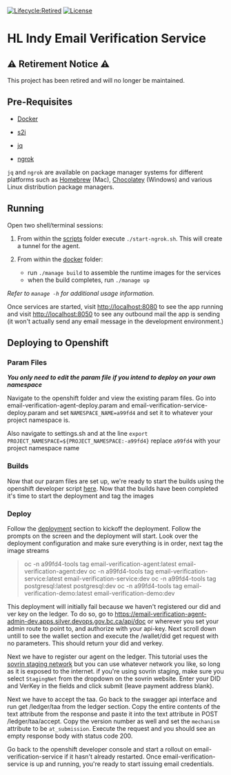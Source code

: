 [![Lifecycle:Retired](https://img.shields.io/badge/Lifecycle-Retired-d45500)](https://github.com/bcgov/repomountie/blob/master/doc/lifecycle-badges.md)
[![License](https://img.shields.io/badge/License-Apache%202.0-blue.svg)](LICENSE)

# HL Indy Email Verification Service

## :warning: Retirement Notice :warning:

This project has been retired and will no longer be maintained.

## Pre-Requisites

- [Docker](https://www.docker.com/products/docker-desktop)

- [s2i](https://github.com/openshift/source-to-image/releases)

- [jq](https://stedolan.github.io/jq)

- [ngrok](https://ngrok.com)

`jq` and `ngrok` are available on package manager systems for different platforms such as [Homebrew](https://brew.sh/) (Mac), [Chocolatey](https://chocolatey.org/) (Windows) and various Linux distribution package managers.

## Running

Open two shell/terminal sessions:

1. From within the [scripts](./scripts) folder execute `./start-ngrok.sh`. This will create a tunnel for the agent.

2. From within the [docker](./docker) folder:
    - run `./manage build` to assemble the runtime images for the services
    - when the build completes, run `./manage up`

_Refer to `manage -h` for additional usage information._

Once services are started, visit [http://localhost:8080](http://localhost:8080) to see the app running and visit [http://localhost:8050](http://localhost:8050) to see any outbound mail the app is sending (it won't actually send any email message in the development environment.)

## Deploying to Openshift
### Param Files

***You only need to edit the param file if you intend to deploy on your own namespace***

Navigate to the openshift folder and view the existing param files.  Go into email-verification-agent-deploy.param and email-verification-service-deploy.param and set
`NAMESPACE_NAME=a99fd4`
and set it to whatever your project namespace is.

Also navigate to settings.sh and at the line `export PROJECT_NAMESPACE=${PROJECT_NAMESPACE:-a99fd4}` replace `a99fd4` with your project namespace name

### Builds
Now that our param files are set up, we're ready to start the builds using the openshift developer script [here](https://github.com/BCDevOps/openshift-developer-tools/tree/master/bin#generate-the-build-and-images-in-the-tools-project-deploy-jenkins).
Now that the builds have been completed it's time to start the deployment and tag the images

### Deploy

Follow the [deployment](https://github.com/BCDevOps/openshift-developer-tools/tree/master/bin#generate-the-deployment-configurations-and-deploy-the-components) section to kickoff the deployment. Follow the prompts on the screen and the deployment will start. Look over the deployment configuration and make sure everything is in order, next tag the image streams

> oc -n a99fd4-tools tag email-verification-agent:latest email-verification-agent:dev
oc -n a99fd4-tools tag email-verification-service:latest email-verification-service:dev
oc -n a99fd4-tools tag postgresql:latest postgresql:dev
oc -n a99fd4-tools tag email-verification-demo:latest email-verification-demo:dev

This deployment will initially fail because we haven't registered our did and ver key on the ledger. To do so, go to https://email-verification-agent-admin-dev.apps.silver.devops.gov.bc.ca/api/doc or wherever you set your admin route to point to, and authorize with your api-key. Next scroll down untill to see the wallet section and execute the /wallet/did get request with no parameters. This should return your did and verkey.

Next we have to register our agent on the ledger. This tutorial uses the [sovrin staging network](https://selfserve.sovrin.org/) but you can use whatever network you like, so long as it is exposed to the internet. if you're using sovrin staging, make sure you select `StagingNet` from the dropdown on the sovrin website. Enter your DID and VerKey in the fields and click submit (leave payment address blank).

Next we have to accept the taa. Go back to the swagger api interface and run get /ledger/taa from the ledger section. Copy the entire contents of the text attribute from the response and paste it into the text attribute in POST /ledger/taa/accept. Copy the version number as well and set the `mechanism` attribute to be `at_submission`. Execute the request and you should see an empty response body with status code 200.

Go back to the openshift developer console and start a rollout on email-verification-service if it hasn't already restarted. Once email-verification-service is up and running, you're ready to start issuing email credentials.

